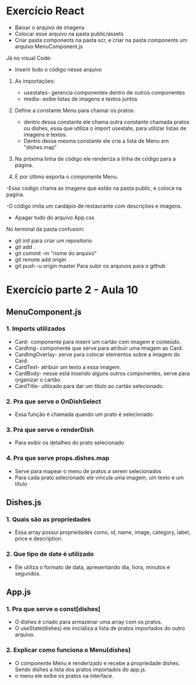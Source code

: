 # Exercício React

* Baixar o arquivo de imagens
* Colocar esse arquivo na pasta public/assets
* Criar pasta components na pasta scr, e criar na pasta components um arquivo MenuComponent.js

Já no visual Code:
* Inserir todo o código nesse arquivo

1. As importações:
   * usestates- gerencia componentes dentro de outros componentes
   * media- exibe listas de imagens e textos juntos
     
2. Define a constante Menu para chamar os pratos:
   * dentro dessa constante ele chama outra constante chamada pratos ou dishes,
     essa que utiliza o import usestate, para utilizar listas de imagens e textos.
   * Dentro dessa mesma constante ele cria a lista de Menu em "dishes.map"
  
3. Na próxima linha de código ele renderiza a linha de código para a página.
  
4. E por último exporta o componente Menu.

-Esse código chama as imagens que estão na pasta public, e coloca na pagina.

-O código imita um cardápio de restaurante com descrições e imagens.

* Apagar tudo do arquivo App.css

No terminal da pasta confusion:
* git init para criar um repositorio
* git add .
* git commit -m "nome do arquivo"
* git remote add origin <url do git hub>
* git push -u origin master
Para subir os arquivos para o github

# Exercício parte 2 - Aula 10

## MenuComponent.js

### 1. Imports utilizados
* Card- componente para inserir um cartão com imagem e conteúdo.
* CardImg- componente que serve para atribuir uma imagem ao Card.
* CardImgOverlay- serve para colocar elementos sobre a imagem do Card.
* CardText- atribuir um texto a essa imagem.
* CardBody- nesse está inserido alguns outros componentes, serve para organizar o cartão.
* CardTitle- utilizado para dar um título ao cartão selecionado.

### 2. Pra que serve o OnDishSelect
* Essa função é chamada quando um prato é selecionado.

### 3. Pra que serve o renderDish
* Para exibir os detalhes do prato selecionado

### 4. Pra que serve props.dishes.map
* Serve para mapear o menu de pratos a serem selecionados
* Para cada prato selecionado ele vincula uma imagem, um texto e um título

## Dishes.js

### 1. Quais são as propriedades
* Essa array possui propriedades como, id, name, image, category, label, price e description.

### 2. Que tipo de date é utilizado
* Ele utiliza o formato de data, apresentando dia, hora, minutos e segundos.

## App.js

### 1. Pra que serve o const[dishes] 
* O dishes é criado para armazenar uma array com os pratos.
* O useState(dishes) ele inicializa a lista de pratos importados do outro arquivo.

### 2. Explicar como funciona o Menu(dishes)
* O componente Menu é renderizado e recebe a propriedade dishes. Sendo dishes a lista dos pratos importados do app.js.
* o menu ele exibe os pratos na interface.
